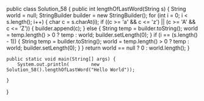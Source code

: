 public class Solution_58 {
    public int lengthOfLastWord(String s) {
        String world = null;
        StringBuilder builder = new StringBuilder();
        for (int i = 0; i < s.length(); i++) {
            char c = s.charAt(i);
            if ((c >= 'a' && c <= 'z') || (c >= 'A' && c <= 'Z')) {
                builder.append(c);
            } else {
                String temp = builder.toString();
                world = temp.length() > 0 ? temp : world;
                builder.setLength(0);
            }
            if (i == (s.length() - 1)) {
                String temp = builder.toString();
                world = temp.length() > 0 ? temp : world;
                builder.setLength(0);
            }
        }
        return world == null ? 0 : world.length();
    }

    public static void main(String[] args) {
        System.out.println(        new Solution_58().lengthOfLastWord("Hello World"));

    }
}
